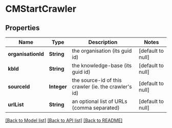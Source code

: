 # CMStartCrawler
## Properties

| Name | Type | Description | Notes |
|------------ | ------------- | ------------- | -------------|
| **organisationId** | **String** | the organisation (its guid id) | [default to null] |
| **kbId** | **String** | the knowledge-base (its guid id) | [default to null] |
| **sourceId** | **Integer** | the source-id of this crawler (ie. the crawler&#39;s id) | [default to null] |
| **urlList** | **String** | an optional list of URLs (comma separated) | [default to null] |

[[Back to Model list]](../README.md#documentation-for-models) [[Back to API list]](../README.md#documentation-for-api-endpoints) [[Back to README]](../README.md)

